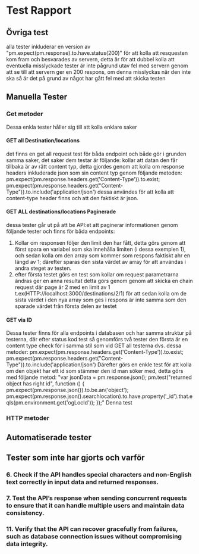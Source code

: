 # Test Rapport
## Övriga test
alla tester inkluderar en version av "pm.expect(pm.response).to.have.status(200)" för att kolla att resquesten kom fram och besvarades av servern, detta är för att dubbel kolla att eventuella misslyckade tester är inte pågrund utav fel med servern genom att se till att servern ger en 200 respons, om denna misslyckas när den inte ska så är det på grund av något har gått fel med att skicka testen
## Manuella Tester
### Get metoder
Dessa enkla tester håller sig till att kolla enklare saker
#### GET all Destination/locations
det finns en get all request test för båda endpoint och både gör i grunden samma saker, det saker dem testar är följande:
kollar att datan den får tillbaka är av rätt content typ, detta gjordes genom att kolla om response headers inkluderade json som sin content typ genom följande metoden:
    pm.expect(pm.response.headers.get('Content-Type')).to.exist;
    pm.expect(pm.response.headers.get("Content-Type")).to.include('application/json')
dessa användes för att kolla att content-type header finns och att den faktiskt är json.
#### GET ALL destinations/locations Paginerade
dessa tester går ut på att be API:et att paginerar informationen genom följande tester och finns för båda endpoints:
1. Kollar om responsen följer den limit den har fått, detta görs genom att först spara en variabel som ska innehålla limiten (i dessa exemplen 1), och sedan kolla om den array som kommer som respons faktiskt ahr en längd av 1; därefter sparas den sista värdet av array för att användas i andra steget av testen.
2. efter första testet görs en test som kollar om request parametrarna ändras ger en anna resultat detta görs genom genom att skicka en chain request där page är 2 med en limit av 1 t.ex(HTTP://localhost:3000/destinations/2/1) för att sedan kolla om de sista värdet i den nya array som ges i respons är inte samma som den sparade värdet från första delen av testet
#### GET via ID
Dessa tester finns för alla endpoints i databasen och har samma struktur på testerna, där efter status kod test så genomförs två tester den första är en content type check för i samma stil som vid GET all testerna dvs. dessa metoder:
  pm.expect(pm.response.headers.get('Content-Type')).to.exist;
  pm.expect(pm.response.headers.get("Content-Type")).to.include('application/json')
Därefter görs en enkle test för att kolla om den objekt har ett id som stämmer den id man söker med, detta görs med följande metod:
  "var jsonData = pm.response.json();
  pm.test("returned object has right id", function () {
    pm.expect(pm.response.json()).to.be.an('object');
    pm.expect(pm.response.json().searchlocation).to.have.property('_id').that.eqls(pm.environment.get('ogLocId'));
  });"
Denna test 
### HTTP metoder

## Automatiserade tester

## Tester som inte har gjorts och varför
### 6. Check if the API handles special characters and non-English text correctly in input data and returned responses.

### 7. Test the API’s response when sending concurrent requests to ensure that it can handle multiple users and maintain data consistency.

### 11. Verify that the API can recover gracefully from failures, such as database connection issues without compromising data integrity.
